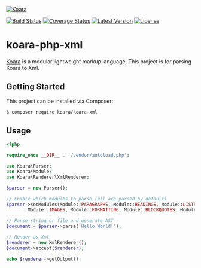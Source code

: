 [![Koara](http://www.koara.io/logo.png)](http://www.koara.io)

[![Build Status](https://img.shields.io/travis/koara/koara-php-xml.svg)](https://travis-ci.org/koara/koara-php-xml)
[![Coverage Status](https://img.shields.io/coveralls/koara/koara-php-xml.svg)](https://coveralls.io/github/koara/koara-php-xml?branch=master)
[![Latest Version](https://img.shields.io/packagist/v/koara/koara-xml.svg)](https://packagist.org/packages/koara/koara-xml)
[![License](https://img.shields.io/badge/License-Apache%202.0-blue.svg)](https://github.com/koara/koara-php-xml/blob/master/LICENSE)

# koara-php-xml
[Koara](http://www.koara.io) is a modular lightweight markup language. This project is for parsing Koara to Xml.

## Getting Started
This project can be installed via Composer:

``` bash
$ composer require koara/koara-xml
```

## Usage
```php
<?php

require_once __DIR__ . '/vendor/autoload.php';

use Koara\Parser;
use Koara\Module;
use Koara\Renderer\XmlRenderer;

$parser = new Parser();

// Enable which modules to parse (all are parsed by default)
$parser->setModules(Module::PARAGRAPHS, Module::HEADINGS, Module::LISTS, Module::LINKS,
        Module::IMAGES, Module::FORMATTING, Module::BLOCKQUOTES, Module::CODE);

// Parse string or file and generate AST
$document = $parser->parse('Hello World!');

// Render as Xml
$renderer = new XmlRenderer();
$document->accept($renderer);

echo $renderer->getOutput();
```